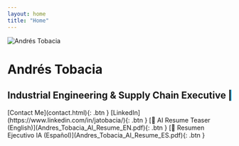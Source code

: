 ```yaml
---
layout: home
title: "Home"
---
```


<div class="flex flex-col items-center justify-center text-center space-y-6 mt-8">
  <div class="home-headshot">
    <img src="{{ site.baseurl }}/Andres%20Tobacia%20Professional%20Headshot.jpg" alt="Andrés Tobacia" class="max-w-xs rounded-full shadow-lg cursor-pointer">
  </div>
  <h1 class="text-3xl font-bold text-blue-300">Andrés Tobacia</h1>
  <h2 class="text-lg font-medium text-gray-200 typewriter">
    Industrial Engineering & Supply Chain Executive | AI-Powered Manufacturing & Space Exploration
  </h2>

  <div class="space-x-4">
    [Contact Me](contact.html){: .btn }
    [LinkedIn](https://www.linkedin.com/in/jatobacia/){: .btn }
    [📄 AI Resume Teaser (English)](Andres_Tobacia_AI_Resume_EN.pdf){: .btn }
    [📄 Resumen Ejecutivo IA (Español)](Andres_Tobacia_AI_Resume_ES.pdf){: .btn }
  </div>
</div>

<script>
document.addEventListener('DOMContentLoaded', () => {
  const el = document.querySelector('.typewriter');
  const text = el.textContent;
  el.textContent = '';
  let i = 0;
  const type = () => {
    if (i < text.length) {
      el.textContent += text.charAt(i);
      i++;
      setTimeout(type, 50); // typing speed
    }
  };
  type();
});

document.querySelectorAll('.home-headshot img').forEach(img => {
  img.addEventListener('click', function() {
    const overlay = document.createElement('div');
    overlay.style.position = 'fixed';
    overlay.style.top = 0;
    overlay.style.left = 0;
    overlay.style.width = '100%';
    overlay.style.height = '100%';
    overlay.style.background = 'rgba(0,0,0,0.9)';
    overlay.style.display = 'flex';
    overlay.style.alignItems = 'center';
    overlay.style.justifyContent = 'center';
    overlay.style.zIndex = 9999;

    const fullImg = document.createElement('img');
    fullImg.src = this.src;
    fullImg.style.maxWidth = '90%';
    fullImg.style.maxHeight = '90%';
    fullImg.style.borderRadius = '8px';
    fullImg.style.boxShadow = '0 0 25px rgba(0,255,255,0.8)';

    overlay.appendChild(fullImg);
    overlay.addEventListener('click', () => document.body.removeChild(overlay));

    document.body.appendChild(overlay);
  });
});
</script>

<style>
.typewriter {
  border-right: 2px solid #38bdf8;
  white-space: nowrap;
  overflow: hidden;
}
</style>
